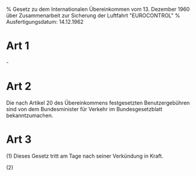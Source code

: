 % Gesetz zu dem Internationalen Übereinkommen vom 13. Dezember 1960 über Zusammenarbeit zur Sicherung der Luftfahrt "EUROCONTROL"
% Ausfertigungsdatum: 14.12.1962
 
# Art 1

\-

# Art 2

Die nach Artikel 20 des Übereinkommens festgesetzten Benutzergebühren sind von dem Bundesminister für Verkehr im Bundesgesetzblatt bekanntzumachen.

# Art 3

(1) Dieses Gesetz tritt am Tage nach seiner Verkündung in Kraft.

(2)
